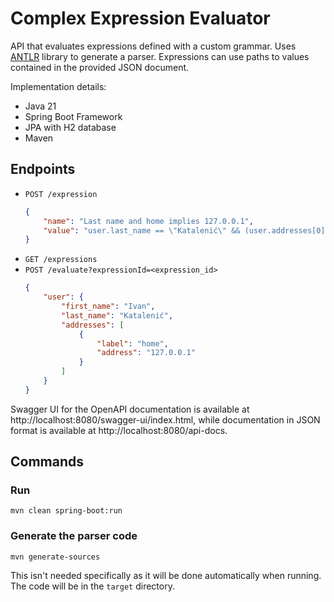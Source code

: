 # Complex Expression Evaluator

API that evaluates expressions defined with a custom grammar.
Uses [ANTLR](https://www.antlr.org/index.html) library to generate a parser.
Expressions can use paths to values contained in the provided JSON document.

Implementation details:
- Java 21
- Spring Boot Framework
- JPA with H2 database
- Maven

## Endpoints
- `POST /expression`
	```json
	{
		"name": "Last name and home implies 127.0.0.1",
		"value": "user.last_name == \"Katalenić\" && (user.addresses[0].label != \"home\" OR user.addresses[0].address == \"127.0.0.1\")"
	}
    ```
- `GET /expressions`
- `POST /evaluate?expressionId=<expression_id>`
	```json
	{
		"user": {
			"first_name": "Ivan",
			"last_name": "Katalenić",
			"addresses": [
				{
					"label": "home",
					"address": "127.0.0.1"
				}
			]
		}
	}
	```

Swagger UI for the OpenAPI documentation is available at http://localhost:8080/swagger-ui/index.html, 
while documentation in JSON format is available at http://localhost:8080/api-docs.

## Commands

### Run

```shell
mvn clean spring-boot:run
```

### Generate the parser code

```shell
mvn generate-sources
```

This isn't needed specifically as it will be done automatically when running. The code will be in the `target` directory.
